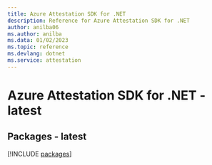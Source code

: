 ```yaml
---
title: Azure Attestation SDK for .NET
description: Reference for Azure Attestation SDK for .NET
author: anilba06
ms.author: anilba
ms.data: 01/02/2023
ms.topic: reference
ms.devlang: dotnet
ms.service: attestation
---
```

# Azure Attestation SDK for .NET - latest
## Packages - latest
[!INCLUDE [packages](attestation-index.md)]